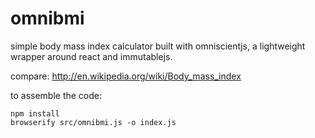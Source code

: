 omnibmi
=======

simple body mass index calculator built with omniscientjs, a
lightweight wrapper around react and immutablejs.

compare: http://en.wikipedia.org/wiki/Body_mass_index


to assemble the code:

    npm install
    browserify src/omnibmi.js -o index.js
